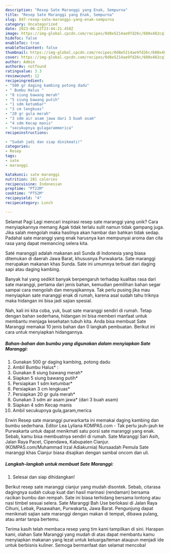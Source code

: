 ```yaml
---
description: "Resep Sate Maranggi yang Enak, Sempurna"
title: "Resep Sate Maranggi yang Enak, Sempurna"
slug: 847-resep-sate-maranggi-yang-enak-sempurna
category: Uncategorized
date: 2023-06-22T23:44:21.458Z
image: https://img-global.cpcdn.com/recipes/0d8e5214ae9fd26c/680x482cq70/sate-maranggi-foto-resep-utama.jpg
hideToc: false
enableToc: true
enableTocContent: false
thumbnail: https://img-global.cpcdn.com/recipes/0d8e5214ae9fd26c/680x482cq70/sate-maranggi-foto-resep-utama.jpg
cover: https://img-global.cpcdn.com/recipes/0d8e5214ae9fd26c/680x482cq70/sate-maranggi-foto-resep-utama.jpg
author: Admin
authorAv: notfound
ratingvalue: 3.3
reviewcount: 12
recipeingredient:
- "500 gr daging kambing potong dadu"
- " Bumbu Halus "
- "8 siung bawang merah"
- "5 siung bawang putih"
- "1 sdm ketumbar"
- "3 cm lengkuas"
- "20 gr gula merah"
- "3 sdm air asam jawa dari 3 buah asam"
- "4 sdm Kecap manis"
- "secukupnya gulagarammerica"
recipeinstructions:

- "Sudah jadi dan siap dinikmati!"
categories:
- Resep
tags:
- sate
- maranggi

katakunci: sate maranggi 
nutrition: 281 calories
recipecuisine: Indonesian
preptime: "PT22M"
cooktime: "PT52M"
recipeyield: "4"
recipecategory: Lunch

---
```



Selamat Pagi Lagi mencari inspirasi resep sate maranggi yang unik? Cara menyiapkannya memang Agak tidak terlalu sulit namun tidak gampang juga. Jika salah mengolah maka hasilnya akan hambar dan bahkan tidak sedap. Padahal sate maranggi yang enak harusnya kan mempunyai aroma dan cita rasa yang dapat memancing selera kita.


Saté maranggi) adalah makanan asli Sunda di Indonesia yang biasa ditemukan di daerah Jawa Barat, khususnya Purwakarta. Sate maranggi merupakan makanan khas Sunda. Sate ini umumnya terbuat dari daging sapi atau daging kambing.

Banyak hal yang sedikit banyak berpengaruh terhadap kualitas rasa dari sate maranggi, pertama dari jenis bahan, kemudian pemilihan bahan segar sampai cara mengolah dan menyajikannya. Tak perlu pusing jika mau menyiapkan sate maranggi enak di rumah, karena asal sudah tahu triknya maka hidangan ini bisa jadi sajian spesial.


Nah, kali ini kita coba, yuk, buat sate maranggi sendiri di rumah. Tetap dengan bahan sederhana, hidangan ini bisa memberi manfaat untuk membantu menjaga kesehatan tubuh kita. Anda bisa membuat Sate Maranggi memakai 10 jenis bahan dan 0 langkah pembuatan. Berikut ini cara untuk menyiapkan hidangannya.

<!--inarticleads1-->

##### Bahan-bahan dan bumbu yang digunakan dalam menyiapkan Sate Maranggi:

1. Gunakan 500 gr daging kambing, potong dadu
1. Ambil  Bumbu Halus* :
1. Gunakan 8 siung bawang merah*
1. Siapkan 5 siung bawang putih*
1. Persiapkan 1 sdm ketumbar*
1. Persiapkan 3 cm lengkuas*
1. Persiapkan 20 gr gula merah*
1. Gunakan 3 sdm air asam jawa* (dari 3 buah asam)
1. Siapkan 4 sdm Kecap manis
1. Ambil secukupnya gula,garam,merica


Erwin Resep sate maranggi purwarkarta ini memakai daging kambing dan bumbu sederhana. Editor Lea Lyliana KOMPAS.com - Tak perlu jauh-jauh ke Purwakarta untuk dapat menikmati satu porsi sate maranggi yang enak. Sebab, kamu bisa membuatnya sendiri di rumah. Sate Maranggi Sari Asih, Jalan Raya Pacet, Cipendawa, Kabupaten Cianjur. (KOMPAS.com/Muhammad Irzal Adiakurnia) Nursaadah Pemula Sate maranggi khas Cianjur biasa disajikan dengan sambal oncom dan uli. 

<!--inarticleads2-->

##### Langkah-langkah untuk membuat Sate Maranggi:


1. Selesai dan siap dihidangkan!

Berikut resep sate maranggi cianjur yang mudah disontek. Sebab, citarasa dagingnya sudah cukup kuat dari hasil marinasi (rendaman) bersama racikan bumbu dan rempah. Sate ini biasa terhidang bersama lontong atau nasi timbel sesuai selera. Sate Maranggi Bah Use berlokasi di Jalan Raya Cihuni, Lebak, Pasawahan, Purwakarta, Jawa Barat. Pengunjung dapat menikmati sajian sate maranggi dengan makan di tempat, dibawa pulang, atau antar tanpa bertemu. 

Terima kasih telah membaca resep yang tim kami tampilkan di sini. Harapan kami, olahan Sate Maranggi yang mudah di atas dapat membantu kamu menyiapkan makanan yang lezat untuk keluarga/teman ataupun menjadi ide untuk berbisnis kuliner. Semoga bermanfaat dan selamat mencoba!
